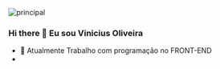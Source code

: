 ![principal](https://c.pxhere.com/images/58/18/e38a9386f351a8f12b43f3af8c04-1604488.jpg!d)
 
 ### Hi there 👋 Eu sou Vinicius Oliveira

- 💼 Atualmente Trabalho com programação no FRONT-END
-  
